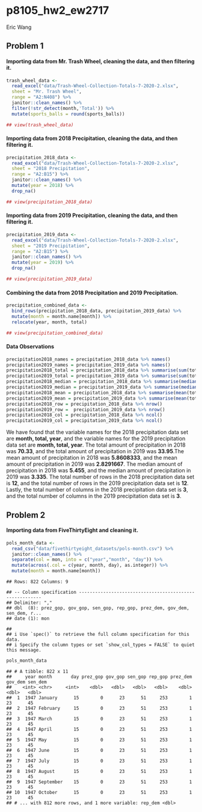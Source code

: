 p8105\_hw2\_ew2717
================
Eric Wang

## Problem 1

#### Importing data from Mr. Trash Wheel, cleaning the data, and then filtering it.

``` r
trash_wheel_data <-
  read_excel("data/Trash-Wheel-Collection-Totals-7-2020-2.xlsx",
  sheet = "Mr. Trash Wheel",
  range = "A2:N408") %>% 
  janitor::clean_names() %>% 
  filter(!str_detect(month,'Total')) %>% 
  mutate(sports_balls = round(sports_balls))

## view(trash_wheel_data)
```

#### Importing data from 2018 Precipitation, cleaning the data, and then filtering it.

``` r
precipitation_2018_data <-
  read_excel("data/Trash-Wheel-Collection-Totals-7-2020-2.xlsx",
  sheet = "2018 Precipitation",
  range = "A2:B15") %>% 
  janitor::clean_names() %>% 
  mutate(year = 2018) %>% 
  drop_na()

## view(precipitation_2018_data)
```

#### Importing data from 2019 Precipitation, cleaning the data, and then filtering it.

``` r
precipitation_2019_data <-
  read_excel("data/Trash-Wheel-Collection-Totals-7-2020-2.xlsx",
  sheet = "2019 Precipitation",
  range = "A2:B15") %>% 
  janitor::clean_names() %>% 
  mutate(year = 2019) %>% 
  drop_na()

## view(precipitation_2019_data)
```

#### Combining the data from 2018 Precipitation and 2019 Precipitation.

``` r
precipitation_combined_data <-
  bind_rows(precipitation_2018_data, precipitation_2019_data) %>% 
  mutate(month = month.name[month]) %>% 
  relocate(year, month, total)

## view(precipitation_combined_data)
```

#### Data Observations

``` r
precipitation2018_names = precipitation_2018_data %>% names()
precipitation2019_names = precipitation_2019_data %>% names()
precipitation2018_total = precipitation_2018_data %>% summarise(sum(total))
precipitation2019_total = precipitation_2019_data %>% summarise(sum(total))
precipitation2018_median = precipitation_2018_data %>% summarise(median(total))
precipitation2019_median = precipitation_2019_data %>% summarise(median(total))
precipitation2018_mean = precipitation_2018_data %>% summarise(mean(total))
precipitation2019_mean = precipitation_2019_data %>% summarise(mean(total))
precipitation2018_row = precipitation_2018_data %>% nrow()
precipitation2019_row =  precipitation_2019_data %>% nrow()
precipitation2018_col = precipitation_2018_data %>% ncol()
precipitation2019_col = precipitation_2019_data %>% ncol()
```

We have found that the variable names for the 2018 precipitation data
set are **month, total, year**, and the variable names for the 2019
precipitation data set are **month, total, year**. The total amount of
precipitation in 2018 was **70.33**, and the total amount of
precipitation in 2019 was **33.95**.The mean amount of precipitation in
2018 was **5.8608333**, and the mean amount of precipitation in 2019 was
**2.8291667**. The median amount of precipitation in 2018 was **5.455**,
and the median amount of precipitation in 2019 was **3.335**. The total
number of rows in the 2018 precipitation data set is **12**, and the
total number of rows in the 2019 precipitation data set is **12**.
Lastly, the total number of columns in the 2018 precipitation data set
is **3**, and the total number of columns in the 2019 precipitation data
set is **3**.

## Problem 2

#### Importing data from FiveThirtyEight and cleaning it.

``` r
pols_month_data <- 
  read_csv("data/fivethirtyeight_datasets/pols-month.csv") %>%
  janitor::clean_names() %>%
  separate(col = mon, into = c("year","month", "day")) %>% 
  mutate(across(.col = c(year, month, day), as.integer)) %>% 
  mutate(month = month.name[month])
```

    ## Rows: 822 Columns: 9

    ## -- Column specification --------------------------------------------------------
    ## Delimiter: ","
    ## dbl  (8): prez_gop, gov_gop, sen_gop, rep_gop, prez_dem, gov_dem, sen_dem, r...
    ## date (1): mon

    ## 
    ## i Use `spec()` to retrieve the full column specification for this data.
    ## i Specify the column types or set `show_col_types = FALSE` to quiet this message.

``` r
pols_month_data
```

    ## # A tibble: 822 x 11
    ##     year month       day prez_gop gov_gop sen_gop rep_gop prez_dem gov_dem sen_dem
    ##    <int> <chr>     <int>    <dbl>   <dbl>   <dbl>   <dbl>    <dbl>   <dbl>   <dbl>
    ##  1  1947 January      15        0      23      51     253        1      23      45
    ##  2  1947 February     15        0      23      51     253        1      23      45
    ##  3  1947 March        15        0      23      51     253        1      23      45
    ##  4  1947 April        15        0      23      51     253        1      23      45
    ##  5  1947 May          15        0      23      51     253        1      23      45
    ##  6  1947 June         15        0      23      51     253        1      23      45
    ##  7  1947 July         15        0      23      51     253        1      23      45
    ##  8  1947 August       15        0      23      51     253        1      23      45
    ##  9  1947 September    15        0      23      51     253        1      23      45
    ## 10  1947 October      15        0      23      51     253        1      23      45
    ## # ... with 812 more rows, and 1 more variable: rep_dem <dbl>
